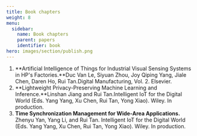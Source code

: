 ```yaml
---
title: Book chapters
weight: 8
menu:
  sidebar:
    name: Book chapters 
    parent: papers
    identifier: book
hero: images/section/publish.png
---
```



1. **Artificial Intelligence of Things for Industrial Visual Sensing Systems in HP's Factories.**Duc Van Le, Siyuan Zhou, Joy Qiping Yang, Jiale Chen, Daren Ho, Rui Tan.Digital Manufacturing, Vol. 2. Elsevier.
2. **Lightweight Privacy-Preserving Machine Learning and Inference.**Linshan Jiang and Rui Tan.Intelligent IoT for the Digital World (Eds. Yang Yang, Xu Chen, Rui Tan, Yong Xiao). Wiley. In production.
3. **Time Synchronization Management for Wide-Area Applications.**
   Zhenyu Yan, Yang Li, and Rui Tan.
   Intelligent IoT for the Digital World (Eds. Yang Yang, Xu Chen, Rui Tan, Yong Xiao). Wiley. In production.
